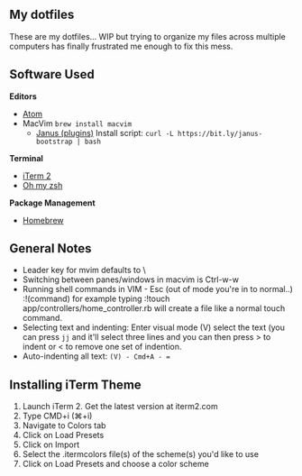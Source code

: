 ## My dotfiles

These are my dotfiles... WIP but trying to organize my files across
multiple computers has finally frustrated me enough to fix this mess.

## Software Used
**Editors**
- [Atom](http://atom.io)
- MacVim `brew install macvim`
  - [Janus (plugins)](https://github.com/carlhuda/janus)
      Install script: `curl -L https://bit.ly/janus-bootstrap | bash`

**Terminal**
- [iTerm 2](https://www.iterm2.com/)
- [Oh my zsh](https://github.com/robbyrussell/oh-my-zsh)

**Package Management**
- [Homebrew](http://brew.sh)

## General Notes
- Leader key for mvim defaults to \
- Switching between panes/windows in macvim is Ctrl-w-w
- Running shell commands in VIM - Esc (out of mode you're in to normal..)
  :!(command) for example typing :!touch
app/controllers/home_controller.rb will create a file like a normal
touch command.
- Selecting text and indenting: Enter visual mode (V) select the text
  (you can press `jj` and it'll select three lines and you can then
press > to indent or < to remove one set of indention.
- Auto-indenting all text: `(V) - Cmd+A - =`

## Installing iTerm Theme

1. Launch iTerm 2. Get the latest version at iterm2.com
2. Type CMD+i (⌘+i)
3. Navigate to Colors tab
4. Click on Load Presets
5. Click on Import
6. Select the .itermcolors file(s) of the scheme(s) you'd like to use
7. Click on Load Presets and choose a color scheme
